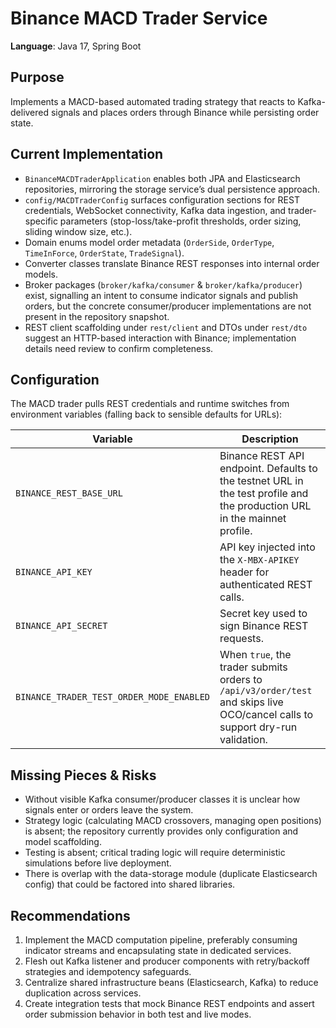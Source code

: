 # Binance MACD Trader Service

**Language**: Java 17, Spring Boot

## Purpose
Implements a MACD-based automated trading strategy that reacts to Kafka-delivered signals and places orders through Binance while persisting order state.

## Current Implementation
- `BinanceMACDTraderApplication` enables both JPA and Elasticsearch repositories, mirroring the storage service’s dual persistence approach.
- `config/MACDTraderConfig` surfaces configuration sections for REST credentials, WebSocket connectivity, Kafka data ingestion, and trader-specific parameters (stop-loss/take-profit thresholds, order sizing, sliding window size, etc.).
- Domain enums model order metadata (`OrderSide`, `OrderType`, `TimeInForce`, `OrderState`, `TradeSignal`).
- Converter classes translate Binance REST responses into internal order models.
- Broker packages (`broker/kafka/consumer` & `broker/kafka/producer`) exist, signalling an intent to consume indicator signals and publish orders, but the concrete consumer/producer implementations are not present in the repository snapshot.
- REST client scaffolding under `rest/client` and DTOs under `rest/dto` suggest an HTTP-based interaction with Binance; implementation details need review to confirm completeness.

## Configuration

The MACD trader pulls REST credentials and runtime switches from environment variables (falling back to sensible defaults for URLs):

| Variable | Description |
| --- | --- |
| `BINANCE_REST_BASE_URL` | Binance REST API endpoint. Defaults to the testnet URL in the test profile and the production URL in the mainnet profile. |
| `BINANCE_API_KEY` | API key injected into the `X-MBX-APIKEY` header for authenticated REST calls. |
| `BINANCE_API_SECRET` | Secret key used to sign Binance REST requests. |
| `BINANCE_TRADER_TEST_ORDER_MODE_ENABLED` | When `true`, the trader submits orders to `/api/v3/order/test` and skips live OCO/cancel calls to support dry-run validation. |

## Missing Pieces & Risks
- Without visible Kafka consumer/producer classes it is unclear how signals enter or orders leave the system.
- Strategy logic (calculating MACD crossovers, managing open positions) is absent; the repository currently provides only configuration and model scaffolding.
- Testing is absent; critical trading logic will require deterministic simulations before live deployment.
- There is overlap with the data-storage module (duplicate Elasticsearch config) that could be factored into shared libraries.

## Recommendations
1. Implement the MACD computation pipeline, preferably consuming indicator streams and encapsulating state in dedicated services.
2. Flesh out Kafka listener and producer components with retry/backoff strategies and idempotency safeguards.
3. Centralize shared infrastructure beans (Elasticsearch, Kafka) to reduce duplication across services.
4. Create integration tests that mock Binance REST endpoints and assert order submission behavior in both test and live modes.
